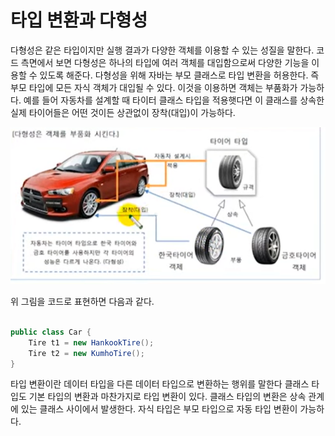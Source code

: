 # 타입 변환과 다형성

다형성은 같은 타입이지만 실행 결과가 다양한 객체를 이용할 수 있는 성질을 말한다.
코드 측면에서 보면 다형성은 하나의 타입에 여러 객체를 대입함으로써 다양한 기능을 이용할 수 있도록
해준다. 다형성을 위해 자바는 부모 클래스로 타입 변환을 허용한다. 즉 부모 타입에 모든 자식 객체가
대입될 수 있다. 이것을 이용하면 객체는 부품화가 가능하다. 예를 들어 자동차를 설계할 때 타이터
클래스 타입을 적용햇다면 이 클래스를 상속한 실제 타이어들은 어떤 것이든 상관없이 장착(대입)이 가능하다.

![img.png](img.png)

위 그림을 코드로 표현하면 다음과 같다.

```java

public class Car {
    Tire t1 = new HankookTire();
    Tire t2 = new KumhoTire();
}
```

타입 변환이란 데이터 타입을 다른 데이터 타입으로 변환하는 행위를 말한다
클래스 타입도 기본 타입의 변환과 마찬가지로 타입 변환이 있다. 클래스 타입의 변환은
상속 관계에 있는 클래스 사이에서 발생한다. 자식 타입은 부모 타입으로 자동 타입 변환이 가능하다.
